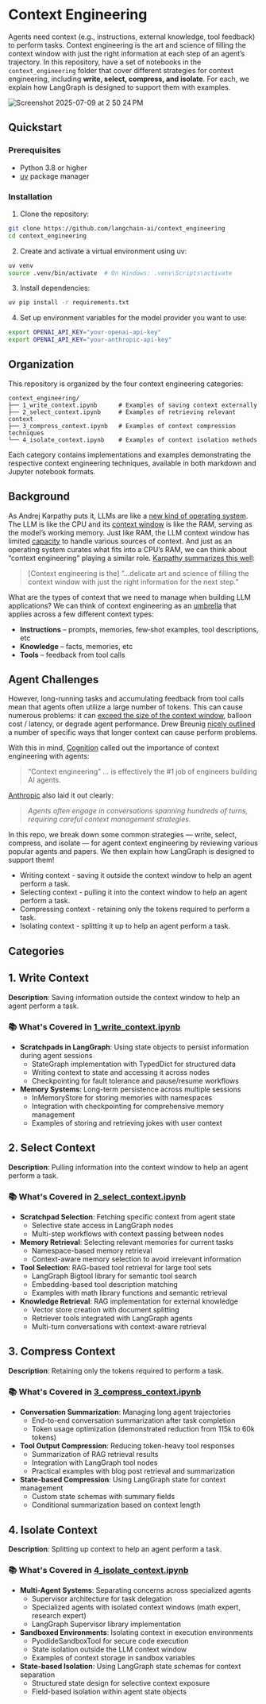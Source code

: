 # Context Engineering

Agents need context (e.g., instructions, external knowledge, tool feedback) to perform tasks. Context engineering is the art and science of filling the context window with just the right information at each step of an agent’s trajectory. In this repository, have a set of notebooks in the `context_engineering` folder that cover different strategies for context engineering, including **write, select, compress, and isolate**. For each, we explain how LangGraph is designed to support them with examples. 

![Screenshot 2025-07-09 at 2 50 24 PM](https://github.com/user-attachments/assets/47a7741d-da6d-4204-8f0f-678a49560e9b)

## Quickstart

### Prerequisites
- Python 3.8 or higher
- [uv](https://docs.astral.sh/uv/) package manager

### Installation
1. Clone the repository:
```bash
git clone https://github.com/langchain-ai/context_engineering
cd context_engineering
```

2. Create and activate a virtual environment using uv:
```bash
uv venv
source .venv/bin/activate  # On Windows: .venv\Scripts\activate
```

3. Install dependencies:
```bash
uv pip install -r requirements.txt
```

4. Set up environment variables for the model provider you want to use:
```bash
export OPENAI_API_KEY="your-openai-api-key"
export OPENAI_API_KEY="your-anthropic-api-key"
```

## Organization

This repository is organized by the four context engineering categories:

```
context_engineering/
├── 1_write_context.ipynb      # Examples of saving context externally
├── 2_select_context.ipynb     # Examples of retrieving relevant context
├── 3_compress_context.ipynb   # Examples of context compression techniques
└── 4_isolate_context.ipynb    # Examples of context isolation methods
```

Each category contains implementations and examples demonstrating the respective context engineering techniques, available in both markdown and Jupyter notebook formats.

## Background

As Andrej Karpathy puts it, LLMs are like a [new kind of operating system](https://www.youtube.com/watch?si=-aKY-x57ILAmWTdw&t=620&v=LCEmiRjPEtQ&feature=youtu.be). The LLM is like the CPU and its [context window](https://docs.anthropic.com/en/docs/build-with-claude/context-windows) is like the RAM, serving as the model’s working memory. Just like RAM, the LLM context window has limited [capacity](https://lilianweng.github.io/posts/2023-06-23-agent/) to handle various sources of context. And just as an operating system curates what fits into a CPU’s RAM, we can think about “context engineering” playing a similar role. [Karpathy summarizes this well](https://x.com/karpathy/status/1937902205765607626):

> [Context engineering is the] ”…delicate art and science of filling the context window with just the right information for the next step.”

What are the types of context that we need to manage when building LLM applications? We can think of context engineering as an [umbrella](https://x.com/dexhorthy/status/1933283008863482067) that applies across a few different context types:

- **Instructions** – prompts, memories, few‑shot examples, tool descriptions, etc
- **Knowledge** – facts, memories, etc
- **Tools** – feedback from tool calls

## Agent Challenges

However, long-running tasks and accumulating feedback from tool calls mean that agents often utilize a large number of tokens. This can cause numerous problems: it can [exceed the size of the context window](https://cognition.ai/blog/kevin-32b), balloon cost / latency, or degrade agent performance. Drew Breunig [nicely outlined](https://www.dbreunig.com/2025/06/22/how-contexts-fail-and-how-to-fix-them.html) a number of specific ways that longer context can cause perform problems. 

With this in mind, [Cognition](https://cognition.ai/blog/dont-build-multi-agents) called out the importance of context engineering with agents:

> “Context engineering” … is effectively the #1 job of engineers building AI agents.

[Anthropic](https://www.anthropic.com/engineering/built-multi-agent-research-system) also laid it out clearly:

> *Agents often engage in conversations spanning hundreds of turns, requiring careful context management strategies.*
>

In this repo, we break down some common strategies — write, select, compress, and isolate — for agent context engineering by reviewing various popular agents and papers. We then explain how LangGraph is designed to support them!

* Writing context - saving it outside the context window to help an agent perform a task.
* Selecting context - pulling it into the context window to help an agent perform a task.
* Compressing context - retaining only the tokens required to perform a task.
* Isolating context - splitting it up to help an agent perform a task.

## Categories

## 1. Write Context
**Description**: Saving information outside the context window to help an agent perform a task.

### 📚 **What's Covered in [1_write_context.ipynb](context_engineering/1_write_context.ipynb)**
- **Scratchpads in LangGraph**: Using state objects to persist information during agent sessions
  - StateGraph implementation with TypedDict for structured data
  - Writing context to state and accessing it across nodes
  - Checkpointing for fault tolerance and pause/resume workflows
- **Memory Systems**: Long-term persistence across multiple sessions
  - InMemoryStore for storing memories with namespaces
  - Integration with checkpointing for comprehensive memory management
  - Examples of storing and retrieving jokes with user context

## 2. Select Context
**Description**: Pulling information into the context window to help an agent perform a task.

### 📚 **What's Covered in [2_select_context.ipynb](context_engineering/2_select_context.ipynb)**
- **Scratchpad Selection**: Fetching specific context from agent state
  - Selective state access in LangGraph nodes
  - Multi-step workflows with context passing between nodes
- **Memory Retrieval**: Selecting relevant memories for current tasks
  - Namespace-based memory retrieval
  - Context-aware memory selection to avoid irrelevant information
- **Tool Selection**: RAG-based tool retrieval for large tool sets
  - LangGraph Bigtool library for semantic tool search
  - Embedding-based tool description matching
  - Examples with math library functions and semantic retrieval
- **Knowledge Retrieval**: RAG implementation for external knowledge
  - Vector store creation with document splitting
  - Retriever tools integrated with LangGraph agents
  - Multi-turn conversations with context-aware retrieval

## 3. Compress Context
**Description**: Retaining only the tokens required to perform a task.

### 📚 **What's Covered in [3_compress_context.ipynb](context_engineering/3_compress_context.ipynb)**
- **Conversation Summarization**: Managing long agent trajectories
  - End-to-end conversation summarization after task completion
  - Token usage optimization (demonstrated reduction from 115k to 60k tokens)
- **Tool Output Compression**: Reducing token-heavy tool responses
  - Summarization of RAG retrieval results
  - Integration with LangGraph tool nodes
  - Practical examples with blog post retrieval and summarization
- **State-based Compression**: Using LangGraph state for context management
  - Custom state schemas with summary fields
  - Conditional summarization based on context length

## 4. Isolate Context
**Description**: Splitting up context to help an agent perform a task.

### 📚 **What's Covered in [4_isolate_context.ipynb](context_engineering/4_isolate_context.ipynb)**
- **Multi-Agent Systems**: Separating concerns across specialized agents
  - Supervisor architecture for task delegation
  - Specialized agents with isolated context windows (math expert, research expert)
  - LangGraph Supervisor library implementation
- **Sandboxed Environments**: Isolating context in execution environments
  - PyodideSandboxTool for secure code execution
  - State isolation outside the LLM context window
  - Examples of context storage in sandbox variables
- **State-based Isolation**: Using LangGraph state schemas for context separation
  - Structured state design for selective context exposure
  - Field-based isolation within agent state objects

